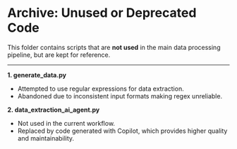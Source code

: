 # Archive: Unused or Deprecated Code

This folder contains scripts that are **not used** in the main data processing pipeline, but are kept for reference.

---

**1. generate_data.py**  
- Attempted to use regular expressions for data extraction.
- Abandoned due to inconsistent input formats making regex unreliable.

**2. data_extraction_ai_agent.py**  
- Not used in the current workflow.
- Replaced by code generated with Copilot, which provides higher quality and maintainability.
